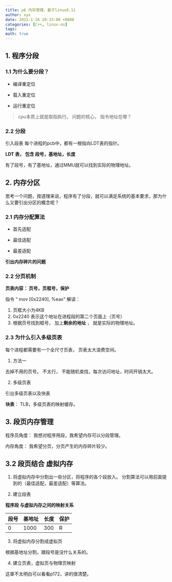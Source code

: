 ```yaml
---
title: p6 内存管理，基于linux0.11
author: xyx
date: 2022-1-26 20:33:00 +0800
categories: [C++, linux-os]
tags: 
math: true
---
```



## 1. 程序分段


### 1.1 为什么要分段？

- 编译重定位

- 载入重定位

- 运行重定位


> cpu本质上就是取指执行。 问题的核心， 指令地址在哪？

### 2.2 分段

引入段表  每个进程的pcb中，都有一根指向LDT表的指针。

**LDT 表， 包含 段号，基地址，长度**

有了段号，有了基地址，通过MMU就可以找到实际的物理地址。

## 2. 内存分区

思考一个问题，按道理来说，程序有了分段，就可以满足系统的基本要求，那为什么又要引出分区的概念呢？

### 2.1 内存分配算法

- 首先适配

- 最佳适配 

- 最差适配

**引出内存碎片的问题**

### 2.2 分页机制

**页表内容： 页号，页框号，保护**

指令 “ mov [0x2240], %eax" 解读：

1. 页框大小为4KB
2. 0x2240 表示这个地址在进程段的第二个页面上（页号）
3. 根据页号找到框号， 加上**剩余的地址** ， 就是实际的物理地址。

### 2.3 为什么引入多级页表 

每个进程都需要有一个全尺寸页表， 页表太大浪费空间。

1. 方法一

去掉不用的页号。 不太行， 不能随机查找，每次访问地址，时间开销太大。

2. 多级页表

引出多级页表以及快表 

**块表**： TLB，多级页表的映射缓存。


## 3. 段页内存管理

程序员角度： 我想对程序用段，我希望内存可以分段管理。

内存角度： 我希望分页，分页产生的内存碎片较少。

## 3.2 段页结合 虚拟内存 

1. 将虚拟内存中分割出一些分区，将程序的各个段放入。 分割算法可以用前面提到的（最佳适配，最差适配）等算法。


2. 建立段表

**程序段 与虚拟内存之间的映射关系**

 |段号|基地址|长度|保护|
 |-|-|-|-|
 |0|1000|300|R|

3. 将虚拟内存分割成虚拟页

根据基地址分割，跟段号是没什么关系的。 

4. 建立页表，虚拟页与物理页映射

这章不太明白可以看看p172，讲的很清楚。




